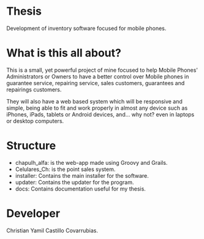 Thesis
=================

Development of inventory software focused for mobile phones.

What is this all about?
=================

This is a small, yet powerful project of mine focused to help Mobile Phones' Administrators or Owners to have a better control over Mobile phones in guarantee service, repairing service, sales customers, guarantees and repairings customers.

They will also have a web based system which will be responsive and simple, being able to fit and work properly in almost any device such as iPhones, iPads, tablets or Android devices, and... why not? even in laptops or desktop computers.

Structure
=================

  * chapulh_alfa: is the web-app made using Groovy and Grails.
  * Celulares_Ch: is the point sales system.
  * installer: Contains the main installer for the software.
  * updater: Contains the updater for the program.
  * docs: Contains documentation useful for my thesis.

Developer
=================

Christian Yamil Castillo Covarrubias.